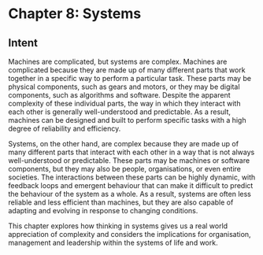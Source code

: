 # Chapter 8: Systems

## Intent
Machines are complicated, but systems are complex.  Machines are complicated because they are made up of many different parts that work together in a specific way to perform a particular task.  These parts may be physical components, such as gears and motors, or they may be digital components, such as algorithms and software.  Despite the apparent complexity of these individual parts, the way in which they interact with each other is generally well-understood and predictable.  As a result, machines can be designed and built to perform specific tasks with a high degree of reliability and efficiency.

Systems, on the other hand, are complex because they are made up of many different parts that interact with each other in a way that is not always well-understood or predictable. These parts may be machines or software components, but they may also be people, organisations, or even entire societies.  The interactions between these parts can be highly dynamic, with feedback loops and emergent behaviour that can make it difficult to predict the behaviour of the system as a whole.  As a result, systems are often less reliable and less efficient than machines, but they are also capable of adapting and evolving in response to changing conditions.

This chapter explores how thinking in systems gives us a real world appreciation of complexity and considers the implications for organisation, management and leadership within the systems of life and work.
